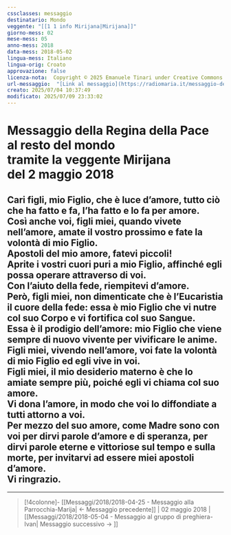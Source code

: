 ```yaml
---
cssclasses: messaggio
destinatario: Mondo
veggente: "[[1 1 info Mirijana|Mirijana]]"
giorno-mess: 02
mese-mess: 05
anno-mess: 2018
data-mess: 2018-05-02
lingua-mess: Italiano
lingua-orig: Croato
approvazione: false
licenza-nota:  Copyright © 2025 Emanuele Tinari under Creative Commons BY-NC-SA 4.0 https://creativecommons.org/licenses/by-nc-sa/4.0/
url-messaggio:  "[Link al messaggio](https://radiomaria.it/messaggio-del-2-maggio-2018/)"
creato: 2025/07/04 10:37:49
modificato: 2025/07/09 23:33:02
---
```


# Messaggio della Regina della Pace<br>al resto del mondo<br>tramite la veggente Mirijana<br>del 2 maggio 2018

## Cari figli, mio Figlio, che è luce d’amore, tutto ciò che ha fatto e fa, l’ha fatto e lo fa per amore.<br>Così anche voi, figli miei, quando vivete nell’amore, amate il vostro prossimo e fate la volontà di mio Figlio.<br>Apostoli del mio amore, fatevi piccoli!<br>Aprite i vostri cuori puri a mio Figlio, affinché egli possa operare attraverso di voi.<br>Con l’aiuto della fede, riempitevi d’amore.<br>Però, figli miei, non dimenticate che è l’Eucaristia il cuore della fede: essa è mio Figlio che vi nutre col suo Corpo e vi fortifica col suo Sangue.<br>Essa è il prodigio dell’amore: mio Figlio che viene sempre di nuovo vivente per vivificare le anime.<br>Figli miei, vivendo nell’amore, voi fate la volontà di mio Figlio ed egli vive in voi.<br>Figli miei, il mio desiderio materno è che lo amiate sempre più, poiché egli vi chiama col suo amore.<br>Vi dona l’amore, in modo che voi lo diffondiate a tutti attorno a voi.<br>Per mezzo del suo amore, come Madre sono con voi per dirvi parole d’amore e di speranza, per dirvi parole eterne e vittoriose sul tempo e sulla morte, per invitarvi ad essere miei apostoli d’amore.<br>Vi ringrazio.

***

> [!4colonne]- [[Messaggi/2018/2018-04-25 - Messaggio alla Parrocchia-Marija| ← Messaggio precedente]] | 02 maggio 2018 | [[Messaggi/2018/2018-05-04 - Messaggio al gruppo di preghiera-Ivan| Messaggio successivo → ]]
